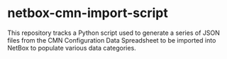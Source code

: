 # netbox-cmn-import-script
This repository tracks a Python script used to generate a series of JSON files from the CMN Configuration Data Spreadsheet to be imported into NetBox to populate various data categories.
